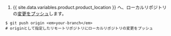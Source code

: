 1. {{ site.data.variables.product.product_location }} へ、ローカルリポジトリの[変更をプッシュ](/articles/pushing-commits-to-a-remote-repository/)します。
  ```shell
  $ git push origin <em>your-branch</em>
# originとして指定したリモートリポジトリにローカルリポジトリの変更をプッシュ
  ```
